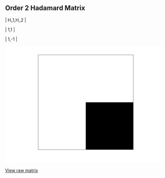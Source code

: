 ## Order 2 Hadamard Matrix

| H_1,H_2 |

| 1,1 |

| 1,-1 |

<img src="2.png" class="img-responsive" alt=""> 

[View raw matrix](order2.txt)
